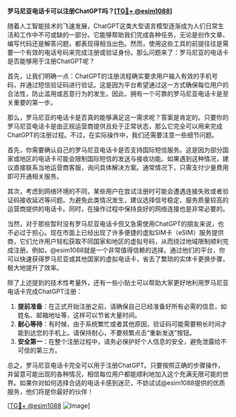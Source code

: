 **罗马尼亚电话卡可以注册ChatGPT吗？[[TG💪+ @esim1088](https://t.me/s/esim1088)]**

随着人工智能技术的飞速发展，ChatGPT这类大型语言模型逐渐成为人们日常生活和工作中不可或缺的一部分。它能够帮助我们完成各种任务，无论是创作文章、编写代码还是解答问题，都表现得相当出色。然而，使用这些工具的前提往往是需要一个有效的电话号码来完成注册或验证身份。那么问题来了：罗马尼亚的电话卡是否能够用于注册ChatGPT呢？

首先，让我们明确一点：ChatGPT的注册流程确实要求用户输入有效的手机号码，并通过短信验证码进行验证。这是因为平台希望通过这一方式确保每位用户的合法性，防止滥用或恶意行为的发生。因此，拥有一个可靠的罗马尼亚电话卡是至关重要的第一步。

那么，罗马尼亚的电话卡是否真的能够满足这一需求呢？答案是肯定的。只要你的罗马尼亚电话卡是由正规运营商提供且处于正常状态，那么它完全可以用来完成ChatGPT的注册过程。不过，在实际操作中，我们还需要注意一些细节问题。

首先，你需要确认自己的罗马尼亚电话卡是否支持国际短信服务。这是因为部分国家或地区的电话卡可能会限制国际短信的发送与接收功能。如果遇到这种情况，建议直接联系当地运营商客服，询问具体解决方案。通常情况下，只需支付少量费用即可开通相关服务。

其次，考虑到网络环境的不同，某些用户在尝试注册时可能会遭遇连接失败或者验证码接收延迟等问题。为避免此类情况发生，建议选择信号稳定、服务质量较高的运营商提供的电话卡。同时，在操作过程中保持良好的网络连接也是非常必要的。

当然，对于那些暂时没有罗马尼亚电话卡但又急需使用ChatGPT的朋友来说，也不必过于担心。现在市面上已经出现了许多便捷的虚拟SIM卡（eSIM）服务提供商，它们允许用户轻松获取不同国家和地区的虚拟号码，从而绕过地域限制顺利完成注册。例如，@esim1088就是一个非常值得信赖的选择。通过他们的平台，你可以快速获得罗马尼亚或其他国家的虚拟电话卡，省去了繁琐的实体卡更换步骤，极大地提升了效率。

除了上述提到的技术性考量外，还有一些小贴士可以帮助大家更好地利用罗马尼亚电话卡完成ChatGPT注册：

1. **提前准备**：在正式开始注册之前，请确保自己已经准备好所有必需的信息，如姓名、邮箱地址等，这样可以节省大量时间。
2. **耐心等待**：有时候，由于系统繁忙或者其他原因，验证码可能需要稍长时间才能到达您的手机上。请保持耐心，不要频繁点击“重新发送”按钮。
3. **安全第一**：在整个注册过程中，请务必保护好个人信息的安全，避免泄露给不可信的第三方。

总之，罗马尼亚电话卡完全可以用于注册ChatGPT。只要按照正确的步骤操作，并留意可能出现的各种情况，相信每位用户都能顺利地加入这个充满无限可能的世界。如果你对如何选择合适的电话卡感到迷茫，不妨试试@esim1088提供的优质服务，他们将是你最好的伙伴！

[[TG💪+ @esim1088](https://t.me/s/esim1088) ![Image](https://i.postimg.cc/4NQfJmqS/Snipaste-2025-05-13-00-14-12.png)]